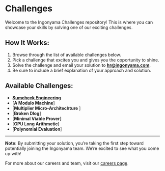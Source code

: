 # Challenges

Welcome to the Ingonyama Challenges repository! This is where you can showcase your skills by solving one of our exciting challenges.

## How It Works:

1. Browse through the list of available challenges below.
2. Pick a challenge that excites you and gives you the opportunity to shine.
3. Solve the challenge and email your solution to **hr@ingonyama.com**.
4. Be sure to include a brief explanation of your approach and solution.

## Available Challenges:

- [**Sumcheck Engineering**](https://github.com/ingonyama-zk/Challenges/commit/8798d925e8b7616d89b1e4e29c5b127f62dc029d)
- [**A Modulo Machine**] 
- [**Multiplier Micro-Architechture** ]
- [**Broken Dlog**]
- [**Minimal Viable Prover**]
- [**GPU Long Arithmetic**]
- [**Polynomial Evaluation**]

---

**Note:** By submitting your solution, you’re taking the first step toward potentially joining the Ingonyama team. We’re excited to see what you come up with!

For more about our careers and team, visit our [careers page](https://www.ingonyama.com/careers).
